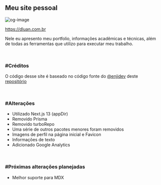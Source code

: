 ## Meu site pessoal

![og-image](https://user-images.githubusercontent.com/1024699/228562791-8c349598-1b03-4e73-ae4c-590df1d81cd7.png)

<a target="_blank" href="https://dluan.com.br">https://dluan.com.br</a>

Nele eu apresento meu portfolio, informações acadêmicas e técnicas, além de todas as ferramentas que utilizo para executar meu trabalho.

<br>

### #Créditos

O código desse site é baseado no código fonte do [@enjidev](https://github.com/enjidev) deste [repositório](https://github.com/enjidev/enji.dev)

<br>

### #Alterações

- Utilizado Next.js 13 (appDir)
- Removido Prisma
- Removido turboRepo
- Uma série de outros pacotes menores foram removidos
- Imagens de perfil na página inicial e Favicon
- Informações de texto
- Adicionado Google Analytics

<br>

### #Próximas alterações planejadas
- Melhor suporte para MDX
